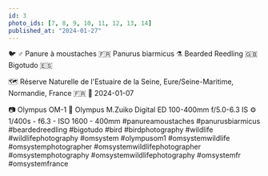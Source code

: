 ```yaml
---
id: 3
photo_ids: [7, 8, 9, 10, 11, 12, 13, 14]
published_at: "2024-01-27"
---
```

🐦 ♂️
Panure à moustaches 🇫🇷
Panurus biarmicus ⚗️
Bearded Reedling 🇬🇧
Bigotudo 🇪🇸

🗺️ Réserve Naturelle de l'Estuaire de la Seine, Eure/Seine-Maritime, Normandie, France 🇫🇷
📅 2024-01-07

📷 Olympus OM-1
🔭 Olympus M.Zuiko Digital ED 100-400mm f/5.0-6.3 IS
⚙️ 1/400s - f6.3 - ISO 1600 - 400mm
#panureamoustaches #panurusbiarmicus #beardedreedling #bigotudo #bird #birdphotography #wildlife #wildlifephotography #omsystem #olympusom1 #omsystemwildlife #omsystemphotographer #omsystemwildlifephotographer #omsystemphotography #omsystemwildlifephotography #omsystemfr #omsystemfrance